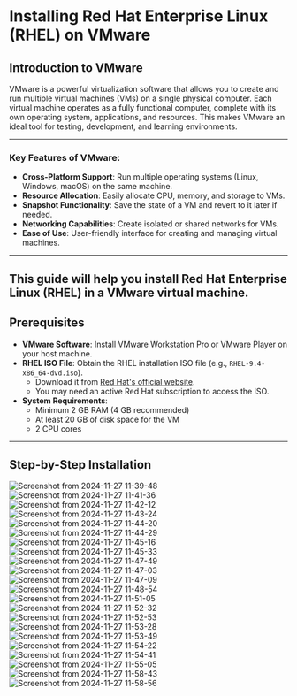 # Installing Red Hat Enterprise Linux (RHEL) on VMware

## Introduction to VMware
VMware is a powerful virtualization software that allows you to create and run multiple virtual machines (VMs) on a single physical computer. Each virtual machine operates as a fully functional computer, complete with its own operating system, applications, and resources. This makes VMware an ideal tool for testing, development, and learning environments.

---

### Key Features of VMware:
- **Cross-Platform Support**: Run multiple operating systems (Linux, Windows, macOS) on the same machine.
- **Resource Allocation**: Easily allocate CPU, memory, and storage to VMs.
- **Snapshot Functionality**: Save the state of a VM and revert to it later if needed.
- **Networking Capabilities**: Create isolated or shared networks for VMs.
- **Ease of Use**: User-friendly interface for creating and managing virtual machines.

---
This guide will help you install Red Hat Enterprise Linux (RHEL) in a VMware virtual machine.
---

## Prerequisites

- **VMware Software**: Install VMware Workstation Pro or VMware Player on your host machine.
- **RHEL ISO File**: Obtain the RHEL installation ISO file (e.g., `RHEL-9.4-x86_64-dvd.iso`).
  - Download it from [Red Hat's official website](https://access.redhat.com/).
  - You may need an active Red Hat subscription to access the ISO.
- **System Requirements**:
  - Minimum 2 GB RAM (4 GB recommended)
  - At least 20 GB of disk space for the VM
  - 2 CPU cores

---

## Step-by-Step Installation

![Screenshot from 2024-11-27 11-39-48](https://github.com/user-attachments/assets/52034534-9ef1-4b53-ab9c-53ef925bcbd8)
![Screenshot from 2024-11-27 11-41-36](https://github.com/user-attachments/assets/9313e8e7-502e-42c7-85cc-58c836b43a0a)
![Screenshot from 2024-11-27 11-42-12](https://github.com/user-attachments/assets/e151defb-4c0c-4660-a832-b39149d4cc0c)
![Screenshot from 2024-11-27 11-43-24](https://github.com/user-attachments/assets/0f10fb62-1d7d-4bfa-9259-41b02e835f22)
![Screenshot from 2024-11-27 11-44-20](https://github.com/user-attachments/assets/36dfbf10-c0a0-4248-8951-70e8b4741c18)
![Screenshot from 2024-11-27 11-44-29](https://github.com/user-attachments/assets/ad3a0be0-d83d-45a7-a02e-403c00e1abf4)
![Screenshot from 2024-11-27 11-45-16](https://github.com/user-attachments/assets/3b04c985-5b0b-48c4-833c-a09c63eb205c)
![Screenshot from 2024-11-27 11-45-33](https://github.com/user-attachments/assets/ceadbb86-89e8-425c-8a62-30470ee948cb)
![Screenshot from 2024-11-27 11-47-49](https://github.com/user-attachments/assets/37c85487-1fad-41aa-943a-faa69c8da4e4)
![Screenshot from 2024-11-27 11-47-03](https://github.com/user-attachments/assets/1e05dcb1-fd33-4ebf-8b66-6cab94f193c3)
![Screenshot from 2024-11-27 11-47-09](https://github.com/user-attachments/assets/2f2eab63-4743-4318-96f4-4fe4b7189570)
![Screenshot from 2024-11-27 11-48-54](https://github.com/user-attachments/assets/b30c19f0-11a9-4e25-b6fa-fd8d7ec811af)
![Screenshot from 2024-11-27 11-51-05](https://github.com/user-attachments/assets/a7d255e2-0f21-4ca7-a5f5-5e8e978ad2e1)
![Screenshot from 2024-11-27 11-52-32](https://github.com/user-attachments/assets/0fd4c87c-c0d3-412c-bdb8-d7f98143b9e8)
![Screenshot from 2024-11-27 11-52-53](https://github.com/user-attachments/assets/4d4ba78f-eeb6-4128-bf67-38cae3ab6c42)
![Screenshot from 2024-11-27 11-53-28](https://github.com/user-attachments/assets/6dfe11fa-16c7-440f-b581-124d49d84e66)
![Screenshot from 2024-11-27 11-53-49](https://github.com/user-attachments/assets/3f0368b2-5917-4236-8146-d53ff4ca7fa6)
![Screenshot from 2024-11-27 11-54-22](https://github.com/user-attachments/assets/207926e4-42d6-4ca0-badf-58a582879d6a)
![Screenshot from 2024-11-27 11-54-41](https://github.com/user-attachments/assets/7330aaec-addb-4427-abd5-7a918509d5f8)
![Screenshot from 2024-11-27 11-55-05](https://github.com/user-attachments/assets/f3a92f76-f0f2-4218-a872-1a6375acd2a7)
![Screenshot from 2024-11-27 11-58-43](https://github.com/user-attachments/assets/7a6d58cc-e5c5-4c1c-9cf9-2d32b4d3053a)
![Screenshot from 2024-11-27 11-58-56](https://github.com/user-attachments/assets/2544d281-3eba-4450-ba76-235c2d10f3bf)
